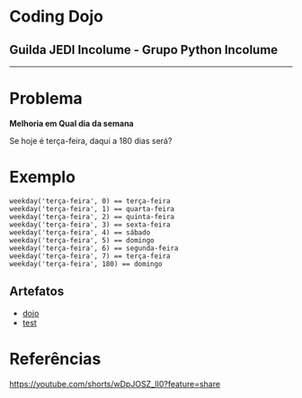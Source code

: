 # Coding Dojo

## Guilda JEDI Incolume - Grupo Python Incolume

---

# Problema

**Melhoria em Qual dia da semana**

Se hoje é terça-feira, daqui a 180 dias será?

# Exemplo

```
weekday('terça-feira', 0) == terça-feira
weekday('terça-feira', 1) == quarta-feira
weekday('terça-feira', 2) == quinta-feira
weekday('terça-feira', 3) == sexta-feira
weekday('terça-feira', 4) == sábado
weekday('terça-feira', 5) == domingo
weekday('terça-feira', 6) == segunda-feira
weekday('terça-feira', 7) == terça-feira
weekday('terça-feira', 180) == domingo
```

## Artefatos

- [dojo](./dojo20220914.py)
- [test](./test_20220914.py)

# Referências

https://youtube.com/shorts/wDpJOSZ_lI0?feature=share
